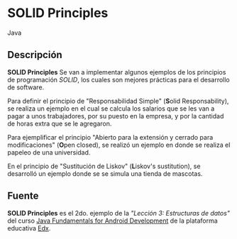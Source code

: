 # SOLID Principles

Java

## Descripción

**SOLID Principles** Se van a implementar algunos ejemplos de los principios de programación _SOLID_, los cuales son mejores prácticas para el desarrollo de software.

Para definir el principio de "Responsabilidad Simple" (**S**olid Responsability), se realiza un ejemplo en el cual se calcula los salarios que se les van a pagar a unos trabajadores, por su puesto en la empresa, y por la cantidad de horas extra que se le agregaron.

Para ejemplificar el principio "Abierto para la extensión y cerrado para modificaciones" (**O**pen closed), se realizó un ejemplo en donde se realiza el papeleo de una universidad.

En el principio de "Sustitución de Liskov" (**L**iskov's sustitution), se desarrolló un ejemplo donde se se simula una tienda de mascotas.

## Fuente

**SOLID Principles** es el 2do. ejemplo de la _"Lección 3: Estructuras de datos"_ del curso [Java Fundamentals for Android Development](https://courses.edx.org/courses/course-v1:GalileoX+CAAD001X+1T2017/info) de la plataforma educativa [Edx](https://www.edx.org/).